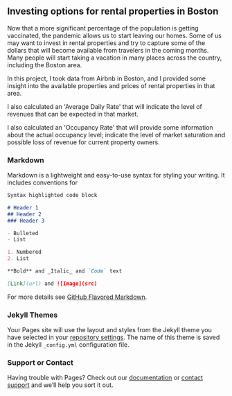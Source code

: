 ## Investing options for rental properties in Boston

Now that a more significant percentage of the population is getting vaccinated, the pandemic allows us to start leaving our homes. Some of us may want to invest in rental properties and try to capture some of the dollars that will become available from travelers in the coming months. Many people will start taking a vacation in many places across the country, including the Boston area.

In this project, I took data from Airbnb in Boston, and I provided some insight into the available properties and prices of rental properties in that area.

I also calculated an 'Average Daily Rate' that will indicate the level of revenues that can be expected in that market. 

I also calculated an 'Occupancy Rate' that will provide some information about the actual occupancy level; indicate the level of market saturation and possible loss of revenue for current property owners.

### Markdown

Markdown is a lightweight and easy-to-use syntax for styling your writing. It includes conventions for

```markdown
Syntax highlighted code block

# Header 1
## Header 2
### Header 3

- Bulleted
- List

1. Numbered
2. List

**Bold** and _Italic_ and `Code` text

[Link](url) and ![Image](src)
```

For more details see [GitHub Flavored Markdown](https://guides.github.com/features/mastering-markdown/).

### Jekyll Themes

Your Pages site will use the layout and styles from the Jekyll theme you have selected in your [repository settings](https://github.com/ppuentec/Investment_options_for_rental_properties_in_Boston/settings/pages). The name of this theme is saved in the Jekyll `_config.yml` configuration file.

### Support or Contact

Having trouble with Pages? Check out our [documentation](https://docs.github.com/categories/github-pages-basics/) or [contact support](https://support.github.com/contact) and we’ll help you sort it out.
